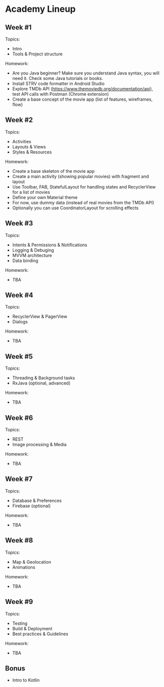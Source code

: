 Academy Lineup
==============


Week #1
-------

Topics:

- Intro
- Tools & Project structure

Homework:

- Are you Java beginner? Make sure you understand Java syntax, you will need it. Check some Java tutorials or books.
- Install STRV code formatter in Android Studio
- Explore TMDb API (https://www.themoviedb.org/documentation/api), test API calls with Postman (Chrome extension)
- Create a base concept of the movie app (list of features, wireframes, flow)


Week #2
-------

Topics:

- Activities
- Layouts & Views
- Styles & Resources

Homework:

- Create a base skeleton of the movie app
- Create a main activity (showing popular movies) with fragment and layout
- Use Toolbar, FAB, StatefulLayout for handling states and RecyclerView for a list of movies
- Define your own Material theme
- For now, use dummy data (instead of real movies from the TMDb API)
- Optionally you can use CoordinatorLayout for scrolling effects


Week #3
-------

Topics:

- Intents & Permissions & Notifications
- Logging & Debuging
- MVVM architecture
- Data binding

Homework:

- TBA


Week #4
-------

Topics:

- RecyclerView & PagerView
- Dialogs

Homework:

- TBA


Week #5
-------

Topics:

- Threading & Background tasks
- RxJava (optional, advanced)

Homework:

- TBA


Week #6
-------

Topics:

- REST
- Image processing & Media

Homework:

- TBA


Week #7
-------

Topics:

- Database & Preferences
- Firebase (optional)

Homework:

- TBA


Week #8
-------

Topics:

- Map & Geolocation
- Animations

Homework:

- TBA


Week #9
-------

Topics:

- Testing
- Build & Deployment
- Best practices & Guidelines

Homework:

- TBA


Bonus
-----

- Intro to Kotlin
